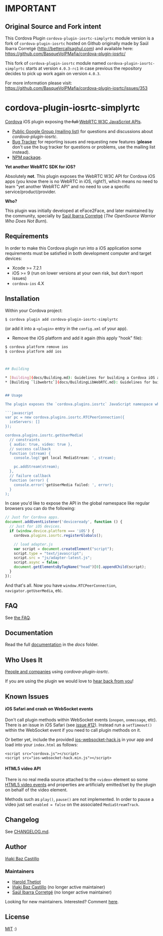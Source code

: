 # IMPORTANT

Original Source and Fork intent
--------------------

This Cordova Plugin `cordova-plugin-iosrtc-simplyrtc` module version is a fork of `cordova-plugin-iosrtc` hosted on Github originally made by Saúl Ibarra Corretgé (http://bettercallsaghul.com) and available here: https://github.com/BasqueVoIPMafia/cordova-plugin-iosrtc/

This fork of `cordova-plugin-iosrtc` module named `cordova-plugin-iosrtc-simplyrtc` starts at version `4.0.3-rc1` in case previous the repository decides to pick up work again on version `4.0.3`.

For more information please visit: https://github.com/BasqueVoIPMafia/cordova-plugin-iosrtc/issues/353

# cordova-plugin-iosrtc-simplyrtc

[Cordova](http://cordova.apache.org/) iOS plugin exposing the  ̶f̶u̶l̶l̶ [WebRTC W3C JavaScript APIs](http://www.w3.org/TR/webrtc/).

* [Public Google Group (mailing list)](https://groups.google.com/forum/#!forum/cordova-plugin-iosrtc) for questions and discussions about *cordova-plugin-iosrtc*.
* [Bug Tracker](https://github.com/simplyrtc/cordova-plugin-iosrtc-simplyrtc/issues) for reporting issues and requesting new features (**please** don't use the bug tracker for questions or problems, use the mailing list instead).
* [NPM package](https://www.npmjs.com/package/cordova-plugin-iosrtc-simplyrtc).


**Yet another WebRTC SDK for iOS?**

Absolutely **not**. This plugin exposes the WebRTC W3C API for Cordova iOS apps (you know there is no WebRTC in iOS, right?), which means no need to learn "yet another WebRTC API" and no need to use a specific service/product/provider.


**Who?**

This plugin was initially developed at eFace2Face, and later maintained by the community, specially by [Saúl Ibarra Corretgé](http://bettercallsaghul.com) (_The OpenSource Warrior Who Does Not Burn_).


## Requirements

In order to make this Cordova plugin run into a iOS application some requirements must be satisfied in both development computer and target devices:

* Xcode >= 7.2.1
* iOS >= 9 (run on lower versions at your own risk, but don't report issues)
* `cordova-ios` 4.X


## Installation

Within your Cordova project:

```bash
$ cordova plugin add cordova-plugin-iosrtc-simplyrtc
```

(or add it into a `<plugin>` entry in the `config.xml` of your app).


* Remove the iOS platform and add it again (this apply "hook" file):
```bash
$ cordova platform remove ios
$ cordova platform add ios



## Building

* [Building](docs/Building.md): Guidelines for building a Cordova iOS application including the *cordova-plugin-iosrtc* plugin.
* [Building `libwebrtc`](docs/BuildingLibWebRTC.md): Guidelines for building Google's *libwebrtc* with modifications needed by the *cordova-plugin-iosrtc* plugin (just in case you want to use a different version of *libwebrtc* or apply your own changes to it).


## Usage

The plugin exposes the `cordova.plugins.iosrtc` JavaScript namespace which contains all the WebRTC classes and functions.

```javascript
var pc = new cordova.plugins.iosrtc.RTCPeerConnection({
  iceServers: []
});

cordova.plugins.iosrtc.getUserMedia(
  // constraints
  { audio: true, video: true },
  // success callback
  function (stream) {
    console.log('got local MediaStream: ', stream);

    pc.addStream(stream);
  },
  // failure callback
  function (error) {
    console.error('getUserMedia failed: ', error);
  }
);
```

In case you'd like to expose the API in the global namespace like regular browsers you can do the following:

```javascript
// Just for Cordova apps.
document.addEventListener('deviceready', function () {
  // Just for iOS devices.
  if (window.device.platform === 'iOS') {
    cordova.plugins.iosrtc.registerGlobals();

    // load adapter.js
    var script = document.createElement("script");
    script.type = "text/javascript";
    script.src = "js/adapter-latest.js";
    script.async = false;
    document.getElementsByTagName("head")[0].appendChild(script);
  }
});
```

And that's all. Now you have `window.RTCPeerConnection`, `navigator.getUserMedia`, etc.


## FAQ

See [the FAQ](FAQ.md).


## Documentation

Read the full [documentation](docs/index.md) in the *docs* folder.


## Who Uses It

[People and companies](WHO_USES_IT.md) using *cordova-plugin-iosrtc*.

If you are using the plugin we would love to [hear back from you](WHO_USES_IT.md)!


## Known Issues


#### iOS Safari and crash on WebSocket events

Don't call plugin methods within WebSocket events (`onopen`, `onmessage`, etc). There is an issue in iOS Safari (see [issue #12](https://github.com/BasqueVoIPMafia/cordova-plugin-iosrtc/issues/12)). Instead run a `setTimeout()` within the WebSocket event if you need to call plugin methods on it.

Or better yet, include the provided [ios-websocket-hack.js](extra/ios-websocket-hack.js) in your app and load into your `index.html` as follows:

```
<script src="cordova.js"></script>
<script src="ios-websocket-hack.min.js"></script>
```

#### HTML5 video API

There is no real media source attached to the `<video>` element so some [HTML5 video events](https://developer.mozilla.org/en-US/docs/Web/Guide/Events/Media_events) and properties are artificially emitted/set by the plugin on behalf of the video element.

Methods such as `play()`, `pause()` are not implemented. In order to pause a video just set `enabled = false` on the associated `MediaStreamTrack`.


## Changelog

See [CHANGELOG.md](./CHANGELOG.md).


## Author

[Iñaki Baz Castillo](https://inakibaz.me/)


### Maintainers

* [Harold Thetiot](https://github.com/simplyrtc)
* [Iñaki Baz Castillo](https://inakibaz.me/) (no longer active maintainer)
* [Saúl Ibarra Corretgé](http://bettercallsaghul.com) (no longer active maintainer)

Looking for new maintainers. Interested? Comment [here](https://github.com/BasqueVoIPMafia/cordova-plugin-iosrtc/issues/353).


## License

[MIT](./LICENSE) :)

